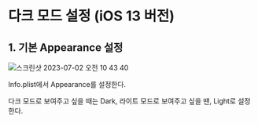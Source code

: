 다크 모드 설정 (iOS 13 버전)
==============

## 1. 기본 Appearance 설정 

![스크린샷 2023-07-02 오전 10 43 40](https://github.com/pursWon/won_TIL/assets/99719661/23a295d5-1456-47c0-af72-6e37520cee5c)

Info.plist에서 Appearance를 설정한다.    

다크 모드로 보여주고 싶을 때는 Dark, 라이트 모드로 보여주고 싶을 땐, Light로 설정한다.    

